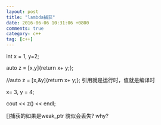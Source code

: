 ```yaml
---
layout: post
title: "lambda捕获"
date: 2016-06-06 10:31:06 +0800
comments: true
category: c++
tag: [c++]
---
```


int x = 1, y=2;

auto z = [x,y]{return x+ y;};

//auto z = [x,&y]{return x+ y;}; 引用就是运行时，值就是编译时

x= 3, y = 4;

cout << z() << endl;


[]捕获的如果是weak_ptr 貌似会丢失? why?


